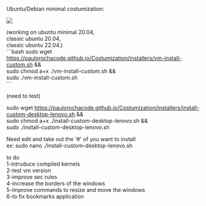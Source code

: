 Ubuntu/Debian minimal costumization: </br>

<img src="https://github.com/paulorochacode/Costumization/blob/main/images/costumization.png?raw=true">

<!--(need to test)</br></br>
-->
(working on ubuntu minimal 20.04,</br> 
            classic ubuntu 20.04,</br>
            classic ubuntu 22.04.)</br>
´´´bash
sudo wget https://paulorochacode.github.io/Costumization/installers/vm-install-custom.sh &&</br>
sudo chmod a+x ./vm-install-custom.sh &&</br>
sudo ./vm-install-custom.sh</br>
´´´

(need to test)</br>

sudo wget https://paulorochacode.github.io/Costumization/installers/install-custom-desktop-lenovo.sh &&</br>
sudo chmod a+x ./install-custom-desktop-lenovo.sh &&</br>
sudo ./install-custom-desktop-lenovo.sh</br>


Need edit and take out the '#' of you want to install</br>
ex: sudo nano ./install-custom-desktop-lenovo.sh</br>

to do</br>
1-intruduce compiled kernels</br>
2-test vm version</br>
3-improve sec rules</br>
4-increase the borders of the windows</br>
5-improve commands to resize and move the windows</br>
6-to fix bookmarks application
